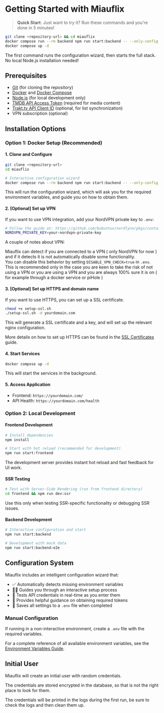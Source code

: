 # Getting Started with Miauflix

> **Quick Start**: Just want to try it? Run these commands and you're done in 5 minutes!

```bash
git clone <repository-url> && cd miauflix
docker compose run --rm backend npm run start:backend -- --only-config
docker compose up -d
```

The first command runs the configuration wizard, then starts the full stack. No local Node.js installation needed!

## Prerequisites

- [Git](https://git-scm.com/) (for cloning the repository)
- [Docker](https://www.docker.com/) and [Docker Compose](https://docs.docker.com/compose/)
- [Node.js](https://nodejs.org/) (for local development only)
- [TMDB API Access Token](https://developer.themoviedb.org/docs) (required for media content)
- [Trakt.tv API Client ID](https://trakt.tv/oauth/applications) (optional, for list synchronization)
- VPN subscription (optional)

## Installation Options

### Option 1: Docker Setup (Recommended)

#### 1. Clone and Configure

```bash
git clone <repository-url>
cd miauflix

# Interactive configuration wizard
docker compose run --rm backend npm run start:backend -- --only-config
```

This will run the configuration wizard, which will ask you for the required environment variables, and guide you on how to obtain them.

#### 2. [Optional] Set up VPN

If you want to use VPN integration, add your NordVPN private key to `.env`:

```bash
# Follow the guide at: https://github.com/bubuntux/nordlynx/pkgs/container/nordlynx#how-to-get-your-private_key
NORDVPN_PRIVATE_KEY=your-nordvpn-private-key
```

A couple of notes about VPN:

Miauflix can detect if you are connected to a VPN ( only NordVPN for now ) and if it detects it is not automatically disable some functionality.  
You can disable this behavior by setting `DISABLE_VPN_CHECK=true` in `.env`. This is recommended only in the case you are keen to take the risk of not using a VPN or you are using a VPN and you are always 100% sure it is on ( for example through a docker service or piHole )

#### 3. [Optional] Set up HTTPS and domain name

If you want to use HTTPS, you can set up a SSL certificate.

```bash
chmod +x setup-ssl.sh
./setup-ssl.sh -d yourdomain.com
```

This will generate a SSL certificate and a key, and will set up the relevant nginx configuration.

More details on how to set up HTTPS can be found in the [SSL Certificates](ssl-certificates.md) guide.

#### 4. Start Services

```bash
docker compose up -d
```

This will start the services in the background.

#### 5. Access Application

- Frontend: `https://yourdomain.com/`
- API Health: `https://yourdomain.com/health`

### Option 2: Local Development

#### Frontend Development

```bash
# Install dependencies
npm install

# Start with hot reload (recommended for development)
npm run start:frontend
```

The development server provides instant hot reload and fast feedback for UI work.

#### SSR Testing

```bash
# Test with Server-Side Rendering (run from frontend directory)
cd frontend && npm run dev:ssr
```

Use this only when testing SSR-specific functionality or debugging SSR issues.

#### Backend Development

```bash
# Interactive configuration and start
npm run start:backend

# Development with mock data
npm run start:backend:e2e
```

## Configuration System

Miauflix includes an intelligent configuration wizard that:

- ✅ Automatically detects missing environment variables
- 🧙‍♂️ Guides you through an interactive setup process
- 🔄 Tests API credentials in real-time as you enter them
- 📝 Provides helpful guidance on obtaining required tokens
- 💾 Saves all settings to a `.env` file when completed

### Manual Configuration

If running in a non-interactive environment, create a `.env` file with the required variables.

For a complete reference of all available environment variables, see the [Environment Variables Guide](environment-variables.md).

## Initial User

Miauflix will create an initial user with random credentials.

The credentials are stored encrypted in the database, so that is not the right place to look for them.

The credentials will be printed in the logs during the first run, be sure to check the logs and then clean them up.
